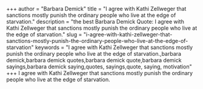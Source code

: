 +++
author = "Barbara Demick"
title = "I agree with Kathi Zellweger that sanctions mostly punish the ordinary people who live at the edge of starvation."
description = "the best Barbara Demick Quote: I agree with Kathi Zellweger that sanctions mostly punish the ordinary people who live at the edge of starvation."
slug = "i-agree-with-kathi-zellweger-that-sanctions-mostly-punish-the-ordinary-people-who-live-at-the-edge-of-starvation"
keywords = "I agree with Kathi Zellweger that sanctions mostly punish the ordinary people who live at the edge of starvation.,barbara demick,barbara demick quotes,barbara demick quote,barbara demick sayings,barbara demick saying,quotes, sayings,quote, saying, motivation"
+++
I agree with Kathi Zellweger that sanctions mostly punish the ordinary people who live at the edge of starvation.
